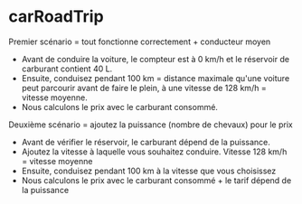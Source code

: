 # carRoadTrip

Premier scénario = tout fonctionne correctement + conducteur moyen

- Avant de conduire la voiture, le compteur est à 0 km/h et le réservoir de carburant contient 40 L.
- Ensuite, conduisez pendant 100 km = distance maximale qu'une voiture peut parcourir avant de faire le plein, à une vitesse de 128 km/h = vitesse moyenne.
- Nous calculons le prix avec le carburant consommé.

Deuxième scénario = ajoutez la puissance (nombre de chevaux) pour le prix

- Avant de vérifier le réservoir, le carburant dépend de la puissance.
- Ajoutez la vitesse à laquelle vous souhaitez conduire. Vitesse 128 km/h = vitesse moyenne
- Ensuite, conduisez pendant 100 km à la vitesse que vous choisissez
- Nous calculons le prix avec le carburant consommé + le tarif dépend de la puissance
